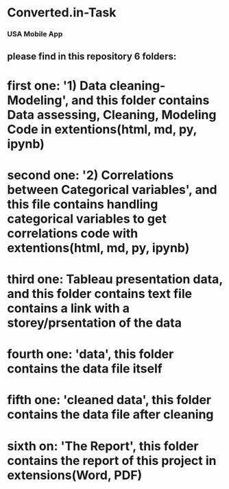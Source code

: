 # Converted.in-Task
### USA Mobile App

## please find in this repository 6 folders:


# first one: '1) Data cleaning-Modeling', and this folder contains Data assessing, Cleaning, Modeling Code in extentions(html, md, py, ipynb)


# second one: '2) Correlations between Categorical variables', and this file contains handling categorical variables to get correlations code  with extentions(html, md, py, ipynb)


# third one: Tableau presentation data, and this folder contains text file contains a link with a storey/prsentation of the data 


# fourth one: 'data', this folder contains the data file itself


# fifth one: 'cleaned data', this folder contains the data file after cleaning


# sixth on: 'The Report', this folder contains the report of this project in extensions(Word, PDF)
